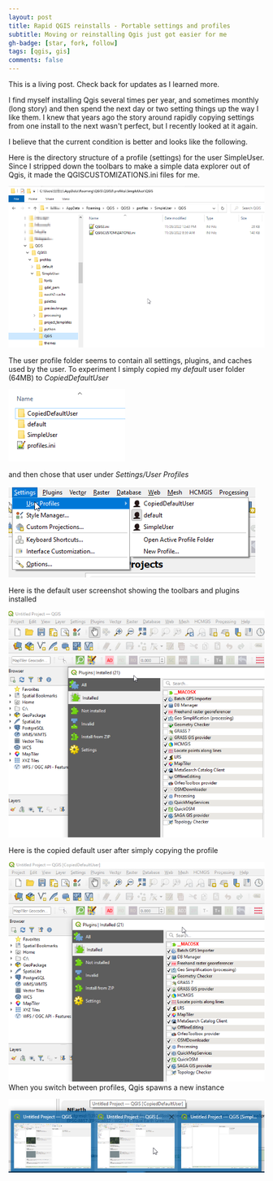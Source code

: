 ```yaml
---
layout: post
title: Rapid QGIS reinstalls - Portable settings and profiles
subtitle: Moving or reinstalling Qgis just got easier for me
gh-badge: [star, fork, follow]
tags: [qgis, gis]
comments: false
---
```


This is a living post. Check back for updates as I learned more.

I find myself installing Qgis several times per year, and sometimes monthly (long story) and then spend the next day or two setting things up the way I like them. I knew that years ago the story around rapidly copying settings from one install to the next wasn't perfect, but I recently looked at it again.

I believe that the current condition is better and looks like the following. 

Here is the directory structure of a profile (settings) for the user SimpleUser. Since I stripped down the toolbars to make a simple data explorer out of Qgis, it  made the QGISCUSTOMIZATIONS.ini files for me.

![](https://raw.githubusercontent.com/johnzastrow/johnzastrow.github.io/master/_posts/img/33c585aa4d205f3ae771b5187e70c634cfc0a7c7.png)

The user profile folder seems to contain all settings, plugins, and caches used by the user. To experiment I simply copied my *default* user folder (64MB) to *CopiedDefaultUser* 

![](https://raw.githubusercontent.com/johnzastrow/johnzastrow.github.io/master/_posts/img/8f83f436b35dc2dfcce00f9e79e45496a86fa37e.png)

and then chose that user under *Settings/User Profiles*

![](https://raw.githubusercontent.com/johnzastrow/johnzastrow.github.io/master/_posts/img/308488efb711756927c44c0f20bc29af43e8b550.png)

Here is the default user screenshot showing the toolbars and plugins installed

![](https://raw.githubusercontent.com/johnzastrow/johnzastrow.github.io/master/_posts/img/default_user.png)

Here is the copied default user after simply copying the profile

![](https://raw.githubusercontent.com/johnzastrow/johnzastrow.github.io/master/_posts/img/copied_user.png)When you switch between profiles, Qgis spawns a new instance

![](https://raw.githubusercontent.com/johnzastrow/johnzastrow.github.io/master/_posts/img/SwitchingUsers.png)



